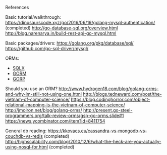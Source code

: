 References

Basic tutorial/walkthrough:
https://dinosaurscode.xyz/go/2016/06/19/golang-mysql-authentication/ (completed)
http://go-database-sql.org/overview.html
http://blog.narenarya.in/build-rest-api-go-mysql.html

Basic packages/drivers:
https://golang.org/pkg/database/sql/
https://github.com/go-sql-driver/mysql/

ORMs:
* [SQLX](https://github.com/jmoiron/sqlx)
* [GORM](https://github.com/jinzhu/gorm)
* [GORP](https://github.com/go-gorp/gorp)

Should you use an ORM?
http://www.hydrogen18.com/blog/golang-orms-and-why-im-still-not-using-one.html
http://blogs.tedneward.com/post/the-vietnam-of-computer-science/
https://blog.codinghorror.com/object-relational-mapping-is-the-vietnam-of-computer-science/
http://jmoiron.net/blog/golang-orms/
http://present.go-steel-programmers.org/talk-review-orms/gsp-go-orms.slide#1
https://news.ycombinator.com/item?id=8411754

General db reading:
https://kkovacs.eu/cassandra-vs-mongodb-vs-couchdb-vs-redis (completed)
http://highscalability.com/blog/2010/12/6/what-the-heck-are-you-actually-using-nosql-for.html (completed)
